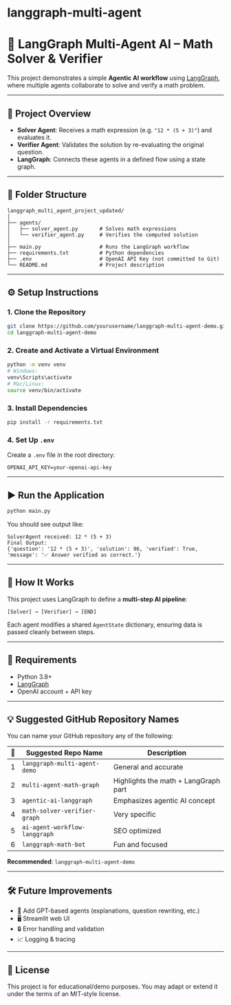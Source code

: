 # langgraph-multi-agent

# 🧠 LangGraph Multi-Agent AI – Math Solver & Verifier

This project demonstrates a simple **Agentic AI workflow** using [LangGraph](https://github.com/langchain-ai/langgraph), where multiple agents collaborate to solve and verify a math problem.

---

## 🚀 Project Overview

- **Solver Agent**: Receives a math expression (e.g. `"12 * (5 + 3)"`) and evaluates it.
- **Verifier Agent**: Validates the solution by re-evaluating the original question.
- **LangGraph**: Connects these agents in a defined flow using a state graph.

---

## 📂 Folder Structure

```
langgraph_multi_agent_project_updated/
│
├── agents/
│   ├── solver_agent.py       # Solves math expressions
│   └── verifier_agent.py     # Verifies the computed solution
│
├── main.py                   # Runs the LangGraph workflow
├── requirements.txt          # Python dependencies
├── .env                      # OpenAI API Key (not committed to Git)
└── README.md                 # Project description
```

---

## ⚙️ Setup Instructions

### 1. Clone the Repository
```bash
git clone https://github.com/yourusername/langgraph-multi-agent-demo.git
cd langgraph-multi-agent-demo
```

### 2. Create and Activate a Virtual Environment

```bash
python -m venv venv
# Windows:
venv\Scripts\activate
# Mac/Linux:
source venv/bin/activate
```

### 3. Install Dependencies

```bash
pip install -r requirements.txt
```

### 4. Set Up `.env`

Create a `.env` file in the root directory:

```
OPENAI_API_KEY=your-openai-api-key
```

---

## ▶️ Run the Application

```bash
python main.py
```

You should see output like:

```
SolverAgent received: 12 * (5 + 3)
Final Output:
{'question': '12 * (5 + 3)', 'solution': 96, 'verified': True, 'message': '✅ Answer verified as correct.'}
```

---

## 🧠 How It Works

This project uses LangGraph to define a **multi-step AI pipeline**:

```
[Solver] → [Verifier] → [END]
```

Each agent modifies a shared `AgentState` dictionary, ensuring data is passed cleanly between steps.

---

## 📌 Requirements

- Python 3.8+
- [LangGraph](https://github.com/langchain-ai/langgraph)
- OpenAI account + API key

---

## 💡 Suggested GitHub Repository Names

You can name your GitHub repository any of the following:

| 🔢 | Suggested Repo Name                     | Description |
|----|-----------------------------------------|-------------|
| 1  | `langgraph-multi-agent-demo`           | General and accurate |
| 2  | `multi-agent-math-graph`               | Highlights the math + LangGraph part |
| 3  | `agentic-ai-langgraph`                 | Emphasizes agentic AI concept |
| 4  | `math-solver-verifier-graph`           | Very specific |
| 5  | `ai-agent-workflow-langgraph`          | SEO optimized |
| 6  | `langgraph-math-bot`                   | Fun and focused |

**Recommended**: `langgraph-multi-agent-demo`

---

## 🛠 Future Improvements

- 🔄 Add GPT-based agents (explanations, question rewriting, etc.)
- 🖥 Streamlit web UI
- 🔒 Error handling and validation
- 📈 Logging & tracing

---

## 📃 License

This project is for educational/demo purposes. You may adapt or extend it under the terms of an MIT-style license.


